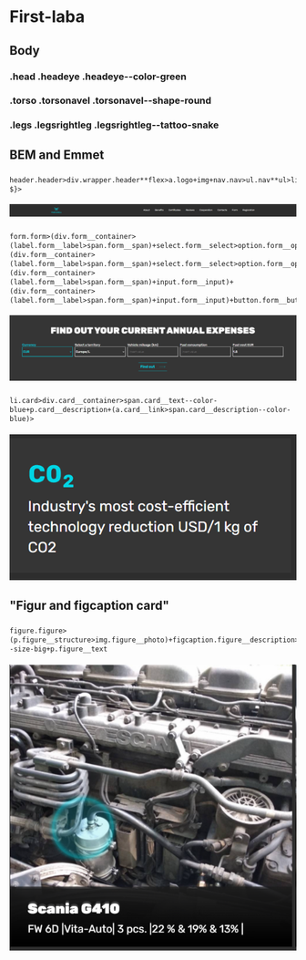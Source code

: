 # First-laba

## Body

### .head .head**eye .head**eye--color-green

### .torso .torso**navel .torso**navel--shape-round

### .legs .legs**rightleg .legs**rightleg--tattoo-snake

## BEM and Emmet

###

```
header.header>div.wrapper.header**flex>a.logo+img+nav.nav>ul.nav**ul>li.nav\_\_li\*6>a{Item $}>
```

#### ![header](/img/header.png)

###

```
form.form>(div.form__container>(label.form__label>span.form__span)+select.form__select>option.form__option*3)+(div.form__container>(label.form__label>span.form__span)+select.form__select>option.form__option*3)+(div.form__container>(label.form__label>span.form__span)+input.form__input)+(div.form__container>(label.form__label>span.form__span)+input.form__input)+button.form__button
```

#### ![form](/img/form.png)

###

```
li.card>div.card__container>span.card__text--color-blue+p.card__description+(a.card__link>span.card__description--color-blue)>
```

#### ![card](/img/card.png)

## "Figur and figcaption card"

###

```
figure.figure>(p.figure__structure>img.figure__photo)+figcaption.figure__description>p.figure__text--size-big+p.figure__text
```

#### ![figure](/img/figure.png)
